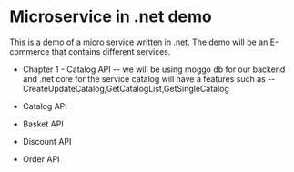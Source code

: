 # Microservice in .net demo
This is a demo of a micro service written in .net. The demo will be an E-commerce that contains different services.  

- Chapter 1 - Catalog API 
-- we will be using moggo db for our backend and .net core for the service catalog will have a features such as
-- CreateUpdateCatalog,GetCatalogList,GetSingleCatalog

- Catalog API
- Basket API
- Discount API
- Order API
